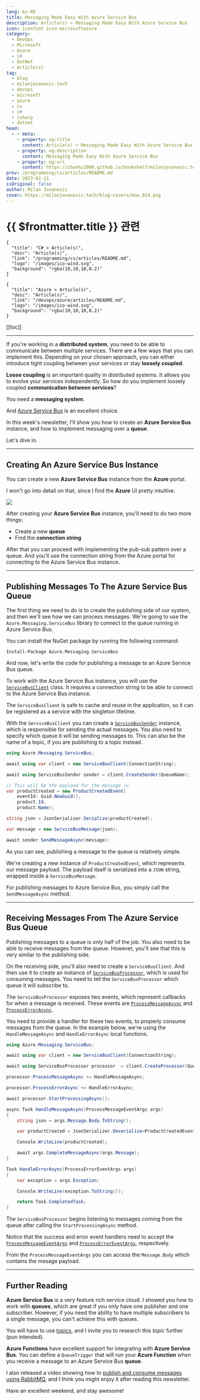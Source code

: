 ```yaml
---
lang: ko-KR
title: Messaging Made Easy With Azure Service Bus
description: Article(s) > Messaging Made Easy With Azure Service Bus
icon: iconfont icon-microsoftazure
category: 
  - DevOps
  - Microsoft
  - Azure
  - C#
  - DotNet
  - Article(s)
tag: 
  - blog
  - milanjovanovic.tech
  - devops
  - microsoft
  - azure
  - cs
  - c#
  - csharp
  - dotnet
head:
  - - meta:
    - property: og:title
      content: Article(s) > Messaging Made Easy With Azure Service Bus
    - property: og:description
      content: Messaging Made Easy With Azure Service Bus
    - property: og:url
      content: https://chanhi2000.github.io/bookshelf/milanjovanovic.tech/messaging-made-easy-with-azure-service-bus.html
prev: /programming/cs/articles/README.md
date: 2023-02-11
isOriginal: false
author: Milan Jovanović
cover: https://milanjovanovic.tech/blog-covers/mnw_024.png
---
```


# {{ $frontmatter.title }} 관련

```component VPCard
{
  "title": "C# > Article(s)",
  "desc": "Article(s)",
  "link": "/programming/cs/articles/README.md",
  "logo": "/images/ico-wind.svg",
  "background": "rgba(10,10,10,0.2)"
}
```

```component VPCard
{
  "title": "Azure > Article(s)",
  "desc": "Article(s)",
  "link": "/devops/azure/articles/README.md",
  "logo": "/images/ico-wind.svg",
  "background": "rgba(10,10,10,0.2)"
}
```

[[toc]]

---

<SiteInfo
  name="Messaging Made Easy With Azure Service Bus"
  desc="If you're working in a distributed system, you need to be able to communicate between multiple services. There are a few ways that you can implement this. Depending on your chosen approach, you can either introduce tight coupling between your services or stay loosely coupled. Loose coupling is an important quality in a distributed system. It will allow you to evolve your services independently. So how do you implement loosely coupled communication between services?"
  url="https://milanjovanovic.tech/blog/messaging-made-easy-with-azure-service-bus/"
  logo="https://milanjovanovic.tech/profile_favicon.png"
  preview="https://milanjovanovic.tech/blog-covers/mnw_024.png"/>

If you're working in a **distributed system**, you need to be able to communicate between multiple services. There are a few ways that you can implement this. Depending on your chosen approach, you can either introduce tight coupling between your services or stay **loosely coupled**.

**Loose coupling** is an important quality in distributed systems. It allows you to evolve your services independently. So how do you implement loosely coupled **communication between services**?

You need a **messaging system**.

And [<FontIcon icon="fa-brands fa-microsoft"/>Azure Service Bus](https://learn.microsoft.com/en-us/azure/service-bus-messaging/service-bus-messaging-overview) is an excellent choice.

In this week's newsletter, I'll show you how to create an **Azure Service Bus** instance, and how to implement messaging over a **queue**.

Let's dive in.

---

## Creating An Azure Service Bus Instance

You can create a new **Azure Service Bus** instance from the **Azure** portal.

I won't go into detail on that, since I find the **Azure** UI pretty intuitive.

![](https://milanjovanovic.tech/blogs/mnw_024/service_bus.png?imwidth=1920)

After creating your **Azure Service Bus** instance, you'll need to do two more things:

- Create a new **queue**
- Find the **connection string**

After that you can proceed with implementing the pub-sub pattern over a queue. And you'll use the connection string from the Azure portal for connecting to the Azure Service Bus instance.

---

## Publishing Messages To The Azure Service Bus Queue

The first thing we need to do is to create the publishing side of our system, and then we'll see how we can process messages. We're going to use the `Azure.Messaging.ServiceBus` library to connect to the queue running in Azure Service Bus.

You can install the NuGet package by running the following command:

```pwsh
Install-Package Azure.Messaging.ServiceBus
```

And now, let's write the code for publishing a message to an Azure Service Bus queue.

To work with the Azure Service Bus instance, you will use the [<FontIcon icon="fa-brands fa-microsoft"/>`ServiceBusClient`](https://learn.microsoft.com/en-us/dotnet/api/azure.messaging.servicebus.servicebusclient?view=azure-dotnet) class. It requires a connection string to be able to connect to the Azure Service Bus instance.

The `ServiceBusClient` is safe to cache and reuse in the application, so it can be registered as a service with the singleton lifetime.

With the `ServiceBusClient` you can create a [<FontIcon icon="fa-brands fa-microsoft"/>`ServiceBusSender`](https://learn.microsoft.com/en-us/dotnet/api/azure.messaging.servicebus.servicebussender?view=azure-dotnet) instance, which is responsible for sending the actual messages. You also need to specify which queue it will be sending messages to. This can also be the name of a topic, if you are publishing to a topic instead.

```cs
using Azure.Messaging.ServiceBus;

await using var client = new ServiceBusClient(ConnectionString);

await using ServiceBusSender sender = client.CreateSender(QueueName);

// This will be the payload for the message ✉️
var productCreated = new ProductCreatedEvent(
    eventId: Guid.NewGuid(),
    product.Id,
    product.Name);

string json = JsonSerializer.Serialize(productCreated);

var message = new ServiceBusMessage(json);

await sender.SendMessageAsync(message);

```

As you can see, publishing a message to the queue is relatively simple.

We're creating a new instance of `ProductCreatedEvent`, which represents our message payload. The payload itself is serialized into a `JSON` string, wrapped inside a `ServiceBusMessage`.

For publishing messages to Azure Service Bus, you simply call the `SendMessageAsync` method.

---

## Receiving Messages From The Azure Service Bus Queue

Publishing messages to a queue is only half of the job. You also need to be able to receive messages from the queue. However, you'll see that this is very similar to the publishing side.

On the receiving side, you'll also need to create a `ServiceBusClient`. And then use it to create an instance of [<FontIcon icon="fa-brands fa-microsoft"/>`ServiceBusProcessor`](https://learn.microsoft.com/en-us/dotnet/api/azure.messaging.servicebus.servicebusprocessor?view=azure-dotnet), which is used for consuming messages. You need to tell the `ServiceBusProcessor` which queue it will subscribe to.

The `ServiceBusProcessor` exposes two events, which represent callbacks for when a message is received. These events are [<FontIcon icon="fa-brands fa-microsoft"/>`ProcessMessageAsync`](https://learn.microsoft.com/en-us/dotnet/api/azure.messaging.servicebus.servicebusprocessor.processmessageasync?view=azure-dotnet) and [<FontIcon icon="fa-brands fa-microsoft"/>`ProcessErrorAsync`](https://learn.microsoft.com/en-us/dotnet/api/azure.messaging.servicebus.servicebusprocessor.processerrorasync?view=azure-dotnet).

You need to provide a handler for these two events, to properly consume messages from the queue. In the example below, we're using the `HandleMessageAsync` and `HandleErrorAsync` local functions.

```cs
using Azure.Messaging.ServiceBus;

await using var client = new ServiceBusClient(ConnectionString);

await using ServiceBusProcessor processor  = client.CreateProcessor(QueueName);

processor.ProcessMessageAsync += HandleMessageAsync;

processor.ProcessErrorAsync += HandleErrorAsync;

await processor.StartProcessingAsync();

async Task HandleMessageAsync(ProcessMessageEventArgs args)
{
    string json = args.Message.Body.ToString();

    var productCreated = JsonSerializer.Deserialize<ProductCreatedEvent>(json);

    Console.WriteLine(productCreated);

    await args.CompleteMessageAsync(args.Message);
}

Task HandleErrorAsync(ProcessErrorEventArgs args)
{
    var exception = args.Exception;

    Console.WriteLine(exception.ToString());

    return Task.CompletedTask;
}

```

The `ServiceBusProcessor` begins listening to messages coming from the queue after calling the `StartProcessingAsync` method.

Notice that the success and error event handlers need to accept the [<FontIcon icon="fa-brands fa-microsoft"/>`ProcessMessageEventArgs`](https://learn.microsoft.com/en-us/dotnet/api/azure.messaging.servicebus.processmessageeventargs?view=azure-dotnet) and [<FontIcon icon="fa-brands fa-microsoft"/>`ProcessErrorEventArgs`](https://learn.microsoft.com/en-us/dotnet/api/azure.messaging.servicebus.processerroreventargs?view=azure-dotnet), respectively.

From the `ProcessMessageEventArgs` you can access the `Message.Body` which contains the mesage payload.

---

## Further Reading

**Azure Service Bus** is a very feature rich service cloud. I showed you how to work with **queues**, which are great if you only have one publisher and one subscriber. However, if you need the ability to have multiple subscribers to a single message, you can't achieve this with queues.

You will have to use [<FontIcon icon="fa-brands fa-microsoft"/>topics](https://learn.microsoft.com/en-us/azure/service-bus-messaging/service-bus-queues-topics-subscriptions#topics-and-subscriptions), and I invite you to research this *topic* further (pun intended).

**Azure Functions** have excellent support for integrating with **Azure Service Bus**. You can define a `QueueTrigger` that will run your **Azure Function** when you receive a message to an Azure Service Bus **queue**.

I also released a video showing how to [<FontIcon icon="fa-brands fa-youtube"/>publish and consume messages using RabbitMQ](https://youtu.be/CTKWFMZVIWA), and I think you might enjoy it after reading this newsletter.

<VidStack src="youtube/CTKWFMZVIWA" />

Have an excellent weekend, and stay awesome!


